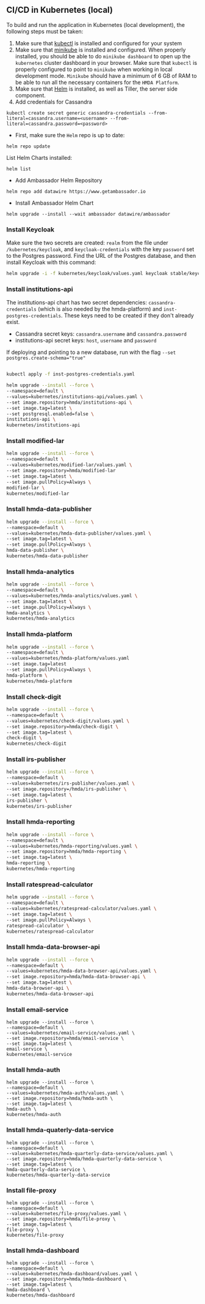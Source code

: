 ## CI/CD in Kubernetes (local)

To build and run the application in Kubernetes (local development), the following steps must be taken:

1. Make sure that [kubectl](https://kubernetes.io/docs/tasks/tools/install-kubectl/) is installed and configured for your system
2. Make sure that [minikube](https://kubernetes.io/docs/tasks/tools/install-minikube/) is installed and configured. When properly
installed, you should be able to do `minikube dashboard` to open up the `kubernetes` cluster dashboard in your browser. Make sure that
`kubectl` is properly configured to point to `minikube` when working in local development mode. `Minikube` should have a minimum of 6 GB of RAM
to be able to run all the necessary containers for the `HMDA Platform`.
3. Make sure that [Helm](https://helm.sh/) is installed, as well as Tiller, the server side component.
4. Add credentials for Cassandra

```shell
kubectl create secret generic cassandra-credentials --from-literal=cassandra.username=<username> --from-literal=cassandra.password=<password>
```

* First, make sure the `Helm` repo is up to date:

```shell
helm repo update
```

List Helm Charts installed:

```shell
helm list
```

* Add Ambassador Helm Repository

```shell
helm repo add datawire https://www.getambassador.io
```

* Install Ambassador Helm Chart

```shell
helm upgrade --install --wait ambassador datawire/ambassador
```

### Install Keycloak

Make sure the two secrets are created: `realm` from the file under `/kubernetes/keycloak`, and `keycloak-credentials`
with the key `password` set to the Postgres password.  Find the URL of the Postgres database, and then install Keycloak with 
this command:

```bash
helm upgrade -i -f kubernetes/keycloak/values.yaml keycloak stable/keycloak --set keycloak.persistence.dbHost="<db URL>"
```

### Install institutions-api
The institutions-api chart has two secret dependencies: `cassandra-credentials` (which is also needed by the hmda-platform)
and `inst-postgres-credentials`.  These keys need to be created if they don't already exist.  
* Cassandra secret keys: `cassandra.username` and `cassandra.password` 
* institutions-api secret keys: `host`, `username` and `password`

If deploying and pointing to a new database, run with the flag `--set postgres.create-schema="true"`
```bash

kubectl apply -f inst-postgres-credentials.yaml 

helm upgrade --install --force \
--namespace=default \
--values=kubernetes/institutions-api/values.yaml \
--set image.repository=hmda/institutions-api \
--set image.tag=latest \
--set postgresql.enabled=false \
institutions-api \
kubernetes/institutions-api
```
### Install modified-lar
```bash
helm upgrade --install --force \
--namespace=default \
--values=kubernetes/modified-lar/values.yaml \
--set image.repository=hmda/modified-lar
--set image.tag=latest \
--set image.pullPolicy=Always \
modified-lar \
kubernetes/modified-lar
```
### Install hmda-data-publisher
```bash
helm upgrade --install --force \
--namespace=default \
--values=kubernetes/hmda-data-publisher/values.yaml \
--set image.tag=latest \
--set image.pullPolicy=Always \
hmda-data-publisher \
kubernetes/hmda-data-publisher
```
### Install hmda-analytics
```bash
helm upgrade --install --force \
--namespace=default \
--values=kubernetes/hmda-analytics/values.yaml \
--set image.tag=latest \
--set image.pullPolicy=Always \
hmda-analytics \
kubernetes/hmda-analytics
```
### Install hmda-platform
```bash
helm upgrade --install --force \
--namespace=default \
--values=kubernetes/hmda-platform/values.yaml 
--set image.tag=latest 
--set image.pullPolicy=Always \
hmda-platform \
kubernetes/hmda-platform
```
### Install check-digit
```bash
helm upgrade --install --force \
--namespace=default \
--values=kubernetes/check-digit/values.yaml \
--set image.repository=hmda/check-digit \
--set image.tag=latest \
check-digit \
kubernetes/check-digit
```
### Install irs-publisher
```bash
helm upgrade --install --force \
--namespace=default \
--values=kubernetes/irs-publisher/values.yaml \
--set image.repository=/hmda/irs-publisher \
--set image.tag=latest \
irs-publisher \
kubernetes/irs-publisher
```
### Install hmda-reporting
```bash
helm upgrade --install --force \
--namespace=default \
--values=kubernetes/hmda-reporting/values.yaml \
--set image.repository=hmda/hmda-reporting \
--set image.tag=latest \
hmda-reporting \
kubernetes/hmda-reporting
```
### Install ratespread-calculator
```bash
helm upgrade --install --force \
--namespace=default \
--values=kubernetes/ratespread-calculator/values.yaml \
--set image.tag=latest \
--set image.pullPolicy=Always \
ratespread-calculator \
kubernetes/ratespread-calculator
```
### Install hmda-data-browser-api
```bash
helm upgrade --install --force \
--namespace=default \
--values=kubernetes/hmda-data-browser-api/values.yaml \
--set image.repository=hmda/hmda-data-browser-api \
--set image.tag=latest \
hmda-data-browser-api \
kubernetes/hmda-data-browser-api
```
### Install email-service
```
helm upgrade --install --force \
--namespace=default \
--values=kubernetes/email-service/values.yaml \
--set image.repository=hmda/email-service \
--set image.tag=latest \
email-service \
kubernetes/email-service
```
### Install hmda-auth
```
helm upgrade --install --force \
--namespace=default \
--values=kubernetes/hmda-auth/values.yaml \
--set image.repository=hmda/hmda-auth \
--set image.tag=latest \
hmda-auth \
kubernetes/hmda-auth
```
### Install hmda-quaterly-data-service
```
helm upgrade --install --force \
--namespace=default \
--values=kubernetes/hmda-quarterly-data-service/values.yaml \
--set image.repository=hmda/hmda-quarterly-data-service \
--set image.tag=latest \
hmda-quarterly-data-service \
kubernetes/hmda-quarterly-data-service
```
### Install file-proxy
```
helm upgrade --install --force \
--namespace=default \
--values=kubernetes/file-proxy/values.yaml \
--set image.repository=hmda/file-proxy \
--set image.tag=latest \
file-proxy \
kubernetes/file-proxy
```
### Install hmda-dashboard
```
helm upgrade --install --force \
--namespace=default \
--values=kubernetes/hmda-dashboard/values.yaml \
--set image.repository=hmda/hmda-dashboard \
--set image.tag=latest \
hmda-dashboard \
kubernetes/hmda-dashboard
```
